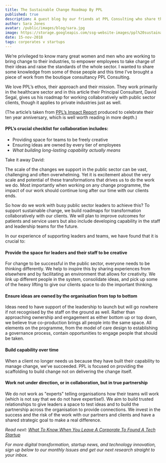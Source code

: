 ```yaml
---
title: The Sustainable Change Roadmap By PPL
published: true
description: A guest blog by our friends at PPL Consulting who share their roadmap for working with the public sector. Their ethical approach applies to any sector, so it's a must-read for anyone struggling to create a collaborative and meaningful change in their organisation.
author: Sara Jones
avatar: /public/images/blog/sara.jpg
image: https://storage.googleapis.com/ssg-website-images/ppl%20sustainable%20roadmap/ppl%20change%20roadmap%20header.jpg
date: 15-nov-2018
tags: corporates v startups
---
```


We’re privileged to know many great women and men who are working to bring change to their industries, to empower employees to take charge of their ideas and raise the standards of the whole sector. I wanted to share some knowledge from some of those people and this time I’ve brought a piece of work from the boutique consultancy PPL Consulting.

We love PPL’s ethos, their approach and their mission. They work primarily in the healthcare sector and in this article their Principal Consultant, David Segal, gives us his roadmap for working collaboratively with public sector clients, though it applies to private industries just as well.

(The article’s taken from [PPL’s Impact Report](http://pplconsulting.co.uk/news/2018/10/26/ppl-impact-report-launch?utm_source=solid%20state%20group&utm_medium=referral) produced to celebrate their ten year anniversary, which is well worth reading in more depth.)

#### PPL’s crucial checklist for collaboration includes:

- Providing space for teams to be freely creative
- Ensuring ideas are owned by every tier of employees
- *What building long-lasting capability actually means*

Take it away David:

The scale of the changes we support in the public sector can be vast, challenging and often overwhelming. Yet it is excitement about the very scale and potential of these transformations that drives us to do the work we do. Most importantly when working on any change programme, the impact of our work should continue long after our time with our clients ends. 

So how do we work with busy public sector leaders to achieve this? To support sustainable change, we build roadmaps for transformation collaboratively with our clients. We will plan to improve outcomes for patients and service users but also include developing capability in the staff and leadership teams for the future. 

In our experience of supporting leaders and teams, we have found that it is crucial to:

#### Provide the space for leaders and their staff to be creative

For change to be successful in the public sector, everyone needs to be thinking differently. We help to inspire this by sharing experiences from elsewhere and by facilitating an environment that allows for creativity. We link up different people in the system, consolidate ideas, and pick up some of the heavy lifting to give our clients space to do the important thinking. 

#### Ensure ideas are owned by the organisation from top to bottom

Ideas need to have support of the leadership to launch but will go nowhere if not recognised by the staff on the ground as well. Rather than approaching ownership and engagement as either bottom up or top down, we believe true co-production brings all people into the same space. All elements on the programme, from the model of care design to establishing a governance process, contain opportunities to engage people that should be taken.

#### Build capability over time

When a client no longer needs us because they have built their capability to manage change, we’ve succeeded. PPL is focused on providing the scaffolding to build change not on delivering the change itself.

#### Work not under direction, or in collaboration, but in true partnership

We do not work as "experts" telling organisations how their teams will work (which is not say that we do not have expertise!). We aim to build trusted relationships to give leaders a space to test ideas and to build the partnership across the organisation to provide connections. We invest in the success and the risk of the work with our partners and clients and have a shared strategic goal to make a real difference.

*Read next: [What To Know When You Leave A Corporate To Found A Tech Startup](https://www.solidstategroup.com/2018/11/03/2018/How-I-Did-It---What-To-Know-When-You-Leave-A-Corporate-To-Found-A-Tech-Startup/)*

*For more digital transformation, startup news, and technology innovation, sign up below to our monthly Issues and get our next research straight to your inbox.*
